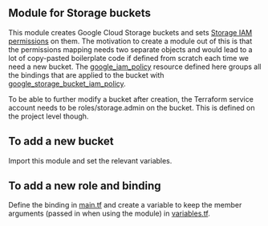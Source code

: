 ## Module for Storage buckets

This module creates Google Cloud Storage buckets and sets [Storage IAM permissions](https://cloud.google.com/storage/docs/access-control/iam-roles) on them. The motivation to create a module out of this is that the permissions mapping needs two separate objects and would lead to a lot of copy-pasted boilerplate code if defined from scratch each time we need a new bucket. The [google_iam_policy](https://www.terraform.io/docs/providers/google/d/iam_policy.html) resource defined here groups all the bindings that are applied to the bucket with [google_storage_bucket_iam_policy](https://www.terraform.io/docs/providers/google/r/storage_bucket_iam.html).

To be able to further modify a bucket after creation, the Terraform service account needs to be roles/storage.admin on the bucket. This is defined on the project level though.

## To add a new bucket
Import this module and set the relevant variables.

## To add a new role and binding
Define the binding in [main.tf](main.tf) and create a variable to keep the member arguments (passed in when using the module) in [variables.tf](variables.tf).
